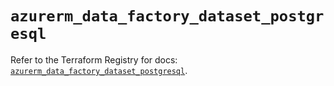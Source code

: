 # `azurerm_data_factory_dataset_postgresql`

Refer to the Terraform Registry for docs: [`azurerm_data_factory_dataset_postgresql`](https://registry.terraform.io/providers/hashicorp/azurerm/4.48.0/docs/resources/data_factory_dataset_postgresql).
